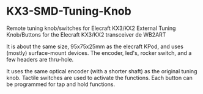 # KX3-SMD-Tuning-Knob
Remote tuning knob/switches for Elecraft KX3/KX2
External Tuning Knob/Buttons for the Elecraft KX3/KX2 transceiver de WB2ART

It is about the same size, 95x75x25mm as the elecraft KPod, and uses (mostly) surface-mount devices. The encoder, led's, rocker switch, and  a few headers are thru-hole.

It uses the same optical encoder (with a shorter shaft) as the original tuning knob.
Tactile switches are used to activate the functions. Each button can be programmed for tap and hold functions.
